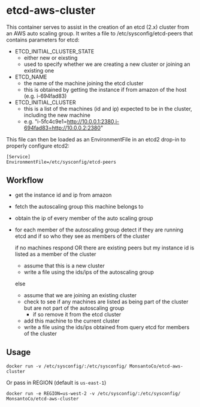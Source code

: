 etcd-aws-cluster
==============

This container serves to assist in the creation of an etcd (2.x) cluster from an AWS auto scaling group. It writes a file to /etc/sysconfig/etcd-peers that contains parameters for etcd:

- ETCD_INITIAL_CLUSTER_STATE
  - either new or eixsting   
  - used to specify whether we are creating a new cluster or joining an existing one
- ETCD_NAME
  - the name of the machine joining the etcd cluster
  - this is obtained by getting the instance if from amazon of the host (e.g. i-694fad83)
- ETCD_INITIAL_CLUSTER
  - this is a list of the machines (id and ip) expected to be in the cluster, including the new machine
  - e.g. "i-5fc4c9e1=http://10.0.0.1:2380,i-694fad83=http://10.0.0.2:2380"

This file can then be loaded as an EnvironmentFile in an etcd2 drop-in to properly configure etcd2:

```
[Service]
EnvironmentFile=/etc/sysconfig/etcd-peers
```

Workflow
--------

- get the instance id and ip from amazon
- fetch the autoscaling group this machine belongs to
- obtain the ip of every member of the auto scaling group
- for each member of the autoscaling group detect if they are running etcd and if so who they see as members of the cluster

  if no machines respond OR there are existing peers but my instance id is listed as a member of the cluster  

    - assume that this is a new cluster
    - write a file using the ids/ips of the autoscaling group 
  
  else 

    - assume that we are joining an existing cluster
    - check to see if any machines are listed as being part of the cluster but are not part of the autoscaling group
      -  if so remove it from the etcd cluster  
    - add this machine to the current cluster
    - write a file using the ids/ips obtained from query etcd for members of the cluster


Usage
-----

```docker run -v /etc/sysconfig/:/etc/sysconfig/ MonsantoCo/etcd-aws-cluster```

Or pass in REGION (default is `us-east-1`)

```docker run -e REGION=us-west-2 -v /etc/sysconfig/:/etc/sysconfig/ MonsantoCo/etcd-aws-cluster```
